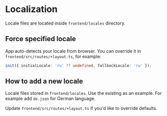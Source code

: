 # Localization

Locale files are located inside `frontend/locales` directory.

## Force specified locale

App auto-detects your locale from browser. You can override it in `frontend/src/routes/+layout.ts`, for example:

```typescript
init({ initialLocale: 'ru' ?? undefined, fallbackLocale: 'ru' });
```

## How to add a new locale

Locale files stored in `frontend/locales`. Use the existing as an example. For example add `de.json` for German language.

Update `frontend/src/routes/+layout.ts` if you'd like to override defaults.
